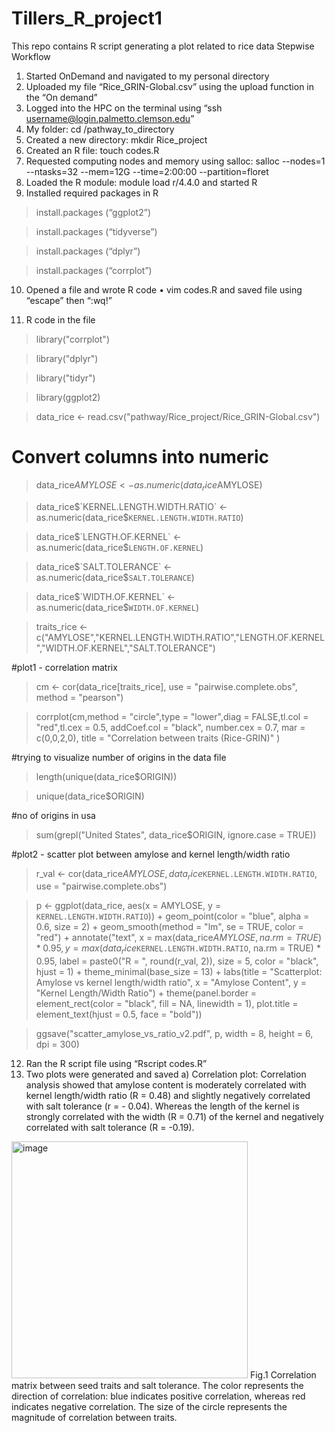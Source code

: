 # Tillers_R_project1
This repo contains R script generating a plot related to rice data
Stepwise Workflow
1) Started OnDemand and navigated to my personal directory
2) Uploaded my file “Rice_GRIN-Global.csv” using the upload function in the “On demand”
3) Logged into the HPC on the terminal using
   “ssh username@login.palmetto.clemson.edu”
5) My folder:
   cd /pathway_to_directory
7) Created a new directory: mkdir Rice_project
8) Created an R file: touch codes.R
9) Requested computing nodes and memory using salloc:
    salloc --nodes=1 --ntasks=32 --mem=12G --time=2:00:00 --partition=floret
11) Loaded the R module: module load r/4.4.0 and started R
12) Installed required packages in R
> install.packages (“ggplot2”)

> install.packages (“tidyverse”)

> install.packages (“dplyr”)

> install.packages (“corrplot”)

10) Opened a file and wrote R code
• vim codes.R and saved file using “escape” then “:wq!”

12) R code in the file
> library("corrplot")

> library("dplyr")

> library("tidyr")

> library(ggplot2)

> data_rice <- read.csv("pathway/Rice_project/Rice_GRIN-Global.csv")

# Convert columns into numeric
> data_rice$AMYLOSE <- as.numeric(data_rice$AMYLOSE)

> data_rice$`KERNEL.LENGTH.WIDTH.RATIO` <- as.numeric(data_rice$`KERNEL.LENGTH.WIDTH.RATIO`)

> data_rice$`LENGTH.OF.KERNEL` <- as.numeric(data_rice$`LENGTH.OF.KERNEL`)

> data_rice$`SALT.TOLERANCE` <- as.numeric(data_rice$`SALT.TOLERANCE`)

> data_rice$`WIDTH.OF.KERNEL` <- as.numeric(data_rice$`WIDTH.OF.KERNEL`)

> traits_rice <- c("AMYLOSE","KERNEL.LENGTH.WIDTH.RATIO","LENGTH.OF.KERNEL","WIDTH.OF.KERNEL","SALT.TOLERANCE")

#plot1 - correlation matrix
> cm <- cor(data_rice[traits_rice], use = "pairwise.complete.obs", method = "pearson")

> corrplot(cm,method = "circle",type = "lower",diag = FALSE,tl.col = "red",tl.cex = 0.5,
addCoef.col = "black",
number.cex = 0.7,
mar = c(0,0,2,0),
title = "Correlation between traits (Rice-GRIN)"
)

#trying to visualize number of origins in the data file
> length(unique(data_rice$ORIGIN))

> unique(data_rice$ORIGIN)

#no of origins in usa
> sum(grepl("United States", data_rice$ORIGIN, ignore.case = TRUE))

#plot2 - scatter plot between amylose and kernel length/width ratio
> r_val <- cor(data_rice$AMYLOSE, data_rice$`KERNEL.LENGTH.WIDTH.RATIO`, use =
"pairwise.complete.obs")

> p <- ggplot(data_rice, aes(x = AMYLOSE, y = `KERNEL.LENGTH.WIDTH.RATIO`)) +
geom_point(color = "blue", alpha = 0.6, size = 2) +
geom_smooth(method = "lm", se = TRUE, color = "red") +
annotate("text",
x = max(data_rice$AMYLOSE, na.rm = TRUE) * 0.95,
y = max(data_rice$`KERNEL.LENGTH.WIDTH.RATIO`, na.rm = TRUE) * 0.95,
label = paste0("R = ", round(r_val, 2)),
size = 5, color = "black", hjust = 1) +
theme_minimal(base_size = 13) +
labs(title = "Scatterplot: Amylose vs kernel length/width ratio",
x = "Amylose Content",
y = "Kernel Length/Width Ratio") +
theme(panel.border = element_rect(color = "black", fill = NA, linewidth = 1),
plot.title = element_text(hjust = 0.5, face = "bold"))

> ggsave("scatter_amylose_vs_ratio_v2.pdf", p, width = 8, height = 6, dpi = 300)

12) Ran the R script file using “Rscript codes.R”
13) Two plots were generated and saved
a) Correlation plot:
Correlation analysis showed that amylose content is moderately correlated with kernel
length/width ratio (R = 0.48) and slightly negatively correlated with salt tolerance (r = -
0.04). Whereas the length of the kernel is strongly correlated with the width (R = 0.71) of
the kernel and negatively correlated with salt tolerance (R = -0.19).

<img width="378" height="379" alt="image" src="https://github.com/user-attachments/assets/a8895406-2181-44fc-b255-4f2e53df93b7" />
Fig.1 Correlation matrix between seed traits and salt tolerance. The color represents the direction of correlation: blue indicates positive correlation, whereas red indicates negative correlation. The size of the circle represents the magnitude of correlation between traits.


